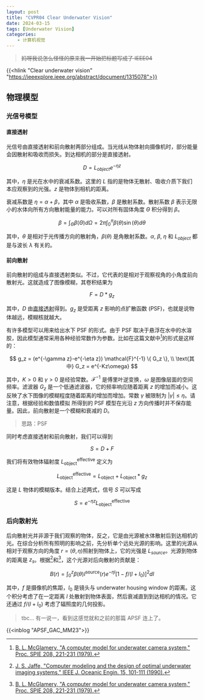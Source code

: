 ```yaml
---
layout: post
title: "CVPR04 Clear Underwater Vision"
date: 2024-03-15
tags: [Underwater Vision]
categories:
    - 计算机视觉
---
```


> ~~妈呀我说怎么怪怪的原来我一开始把标题写成了 IEEE04~~

{{<hlink "Clear underwater vision" "https://ieeexplore.ieee.org/abstract/document/1315078">}}

## 物理模型

### 光信号模型

#### 直接透射

光信号由直接透射和前向散射两部分组成。当光线从物体射向摄像机时，部分能量会因散射和吸收而损失。到达相机的部分是直接透射。

$$
D = L_{object}e^{-\eta z}
$$

其中，$\eta$ 是光在水中的衰减系数。这里的 $L$ 指的是物体无散射、吸收介质下我们本应观察到的光强。$z$ 是物体到相机的距离。

衰减系数是 $\eta = \alpha + \beta$，其中 $\alpha$ 是吸收系数，$\beta$ 是散射系数。散射系数 $\beta$ 表示无限小的水体向所有方向散射能量的能力。可以对所有固体角度 $\Theta$ 积分得到 $\beta$。

$$
\beta = \int_{\Theta} \beta(\Theta) d\Omega= 2\pi \int_{0}^{\pi} \beta(\theta) \sin(\theta) d\theta
$$

其中，$\theta$ 是相对于光传播方向的散射角，$\beta(\theta)$ 是角散射系数。$\alpha$, $\beta$, $\eta$ 和 $L_{object}$ 都是与波长 $\lambda$ 有关的。

#### 前向散射

前向散射的组成与直接透射类似。不过，它代表的是相对于观察视角的小角度前向散射光。这就造成了图像模糊，其卷积结果为

$$
F = D \ast g_z
$$

其中，$D$ 由[直接透射](#直接透射)得到。$g_z$ 是受距离 $z$ 影响的点扩散函数 (PSF)，也就是说物体越远，模糊核就越大。

有许多模型可以用来给出水下 PSF 的形式。由于 PSF 取决于悬浮在水中的水溶胶，因此模型通常采用各种经验常数作为参数。比如在这篇文献中[^1]的形式是这样的：

$$
g_z = (e^{-\gamma z}-e^{-\eta z}) \mathcal{F}^{-1} \{ G_z \}, \\
\text{其中} G_z = e^{-Kz\omega}
$$

其中，$K>0$ 和 $\gamma>0$ 是经验常数。$\mathcal{F}^{-1}$ 是傅里叶逆变换，$\omega$ 是图像层面的空间频率。滤波器 $G_z$ 是一个低通滤波器，它的频率响应随着距离 $z$ 的增加而减小。这反映了水下图像的模糊程度随着距离的增加而增加。常数 $\gamma$ 被限制为 $|\gamma| \le \eta$。请注意，根据经验和数值模拟 所得到的 PSF 模型在光沿 $z$ 方向传播时并不保存能量。因此，前向散射是一个模糊和衰减的 $D$。

> 思路：PSF

同时考虑直接透射和前向散射，我们可以得到

$$
S = D + F
$$

我们将有效物体辐射度 $L^\text{effective}_\text{object}$ 定义为

$$
L^\text{effective}_\text{object} = L_\text{object} + L_\text{object} \ast g_z
$$

这是 $L$ 物体的模糊版本。结合上述两式，信号 $S$ 可以写成

$$
S = e^{-\eta z}L^\text{effective}_\text{object}
$$

### 后向散射光

后向散射光并非源于我们观察的物体，反之，它是由光源被水体散射后到达相机的光。在综合分析所有照明的影响之前，先分析单个远处光源的影响。这里的光源从相对于观察方向的角度 $r=(\theta,\eta)$照射到物体上，它的光强是 $L_{source}$。光源到物体的距离是 $z_s$。根据[^2]和[^1]，这个光源对后向散射的贡献是：

$$
B(r) = \int_0^z \beta(\theta) I^\text{source}(r) e^{-\eta l} [1-f/(l+l_0)]^2 dl
$$

其中，$f$ 是摄像机的焦距，$l_0$ 是镜头与 underwater housing window 的距离。这个积分考虑了在一定距离 $l$ 处散射到物体表面，然后衰减直到到达相机的情况。它还通过 $f/(l+l_0)$ 考虑了辐照度的几何投影。

> tbc...
> 有一说一，看到这感觉就和之前的那篇 APSF 连上了。

{{<inblog "APSF_GAC_MM23">}}

[^1]: [B. L. McGlamery, "A computer model for underwater camera system," Proc. SPIE 208, 221-231 (1979).](https://www.spiedigitallibrary.org/conference-proceedings-of-spie/0208/0000/A-Computer-Model-For-Underwater-Camera-Systems/10.1117/12.958279.short)

[^2]: [J. S. Jaffe, "Computer modeling and the design of optimal underwater imaging systems," IEEE J. Oceanic Engin. 15, 101-111 (1990).](https://ieeexplore.ieee.org/abstract/document/100051)


